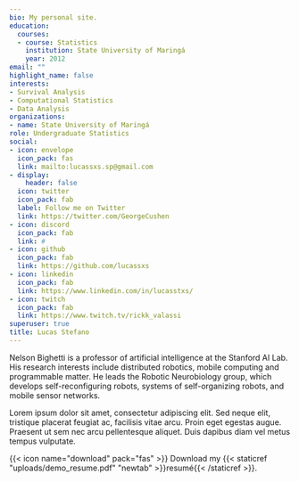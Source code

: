 ```yaml
---
bio: My personal site.
education:
  courses:
  - course: Statistics
    institution: State University of Maringá
    year: 2012
email: ""
highlight_name: false
interests:
- Survival Analysis
- Computational Statistics
- Data Analysis
organizations:
- name: State University of Maringá
role: Undergraduate Statistics
social:
- icon: envelope
  icon_pack: fas
  link: mailto:lucassxs.sp@gmail.com
- display:
    header: false
  icon: twitter
  icon_pack: fab
  label: Follow me on Twitter
  link: https://twitter.com/GeorgeCushen
- icon: discord
  icon_pack: fab
  link: #
- icon: github
  icon_pack: fab
  link: https://github.com/lucassxs
- icon: linkedin
  icon_pack: fab
  link: https://www.linkedin.com/in/lucasstxs/
- icon: twitch
  icon_pack: fab
  link: https://www.twitch.tv/rickk_valassi
superuser: true
title: Lucas Stefano
---
```


Nelson Bighetti is a professor of artificial intelligence at the Stanford AI Lab. His research interests include distributed robotics, mobile computing and programmable matter. He leads the Robotic Neurobiology group, which develops self-reconfiguring robots, systems of self-organizing robots, and mobile sensor networks.

Lorem ipsum dolor sit amet, consectetur adipiscing elit. Sed neque elit, tristique placerat feugiat ac, facilisis vitae arcu. Proin eget egestas augue. Praesent ut sem nec arcu pellentesque aliquet. Duis dapibus diam vel metus tempus vulputate.

{{< icon name="download" pack="fas" >}} Download my {{< staticref "uploads/demo_resume.pdf" "newtab" >}}resumé{{< /staticref >}}.
